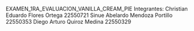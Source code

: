 EXAMEN_1RA_EVALUACION_VANILLA_CREAM_PIE
Integrantes:
Christian Eduardo Flores Ortega 22550721
Sinue Abelardo Mendoza Portillo 22550353
Diego Arturo Quiroz Medina 22550329
